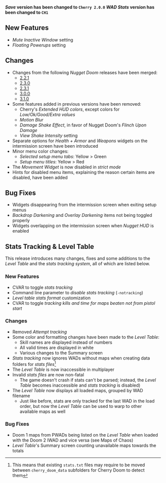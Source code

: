 **_Save_ version has been changed to `Cherry 2.0.0`**
**_WAD Stats_ version has been changed to `CH1`**

## New Features

- _Mute Inactive Window_ setting
- _Floating Powerups_ setting

## Changes

- Changes from the following _Nugget Doom_ releases have been merged:
	- [2.2.1](https://github.com/MrAlaux/Nugget-Doom/releases/tag/nugget-doom-2.2.1)
	- [2.3.0](https://github.com/MrAlaux/Nugget-Doom/releases/tag/nugget-doom-2.3.0)
	- [2.3.1](https://github.com/MrAlaux/Nugget-Doom/releases/tag/nugget-doom-2.3.1)
	- [3.0.0](https://github.com/MrAlaux/Nugget-Doom/releases/tag/nugget-doom-3.0.0)
	- [3.1.0](https://github.com/MrAlaux/Nugget-Doom/releases/tag/nugget-doom-3.1.0)
- Some features added in previous versions have been removed:
	- Cherry's _Extended HUD colors_, except colors for _Low/Ok/Good/Extra values_
	- _Motion Blur_
	- _Damage Shake Effect_, in favor of Nugget Doom's _Flinch Upon Damage_
	- _View Shake Intensity_ setting
- Separate options for _Health + Armor_ and _Weapons_ widgets on the intermission screen have been introduced
- Minor menu color changes:
	- _Selected setup menu tabs_: Yellow > Green
	- _Setup menu titles_: Yellow > Red
- The _Movement Widget_ is now disabled in _strict mode_
- Hints for disabled menu items, explaining the reason certain items are disabled, have been added

## Bug Fixes

- Widgets disappearing from the intermission screen when exiting setup menus
- _Backdrop Darkening_ and _Overlay Darkening_ items not being toggled properly
- Widgets overlapping on the intermission screen when _Nugget HUD_ is enabled

## Stats Tracking & Level Table

This release introduces many changes, fixes and some additions to the _Level Table_ and the _stats tracking system_, all of which are listed below.

### New Features

- CVAR to toggle _stats tracking_
- Command line parameter to _disable stats tracking_ (`-notracking`)
- _Level table stats format_ customization
- CVAR to toggle _tracking kills and time for maps beaten not from pistol start_

### Changes

- Removed _Attempt tracking_
- Some color and formatting changes have been made to the _Level Table_:
	- Skill names are displayed instead of numbers
	- All valid times are displayed in white
	- Various changes to the Summary screen
- _Stats tracking_ now ignores WADs without maps when creating data folders for _stats files_[^1]
- The _Level Table_ is now inaccessible in multiplayer
- Invalid _stats files_ are now non-fatal
	- The game doesn't crash if stats can't be parsed; instead, the _Level Table_ becomes inaccessible and _stats tracking_ is disabled)
- The _Level Table_ now displays all loaded maps, grouped by WAD filename
	- Just like before, stats are only tracked for the last WAD in the load order, but now the _Level Table_ can be used to warp to other available maps as well

### Bug Fixes

- Doom 1 maps from PWADs being listed on the _Level Table_ when loaded with the Doom 2 IWAD and vice versa (see Maps of Chaos)
- _Level Table_'s Summary screen counting unavailable maps towards the totals

[^1]: This means that existing `stats.txt` files may require to be moved between `cherry_doom_data` subfolders for Cherry Doom to detect them